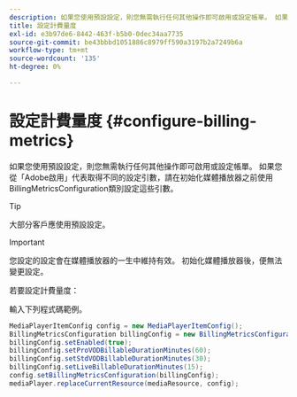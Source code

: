 ```yaml
---
description: 如果您使用預設設定，則您無需執行任何其他操作即可啟用或設定帳單。 如果您從「Adobe啟用」代表取得不同的設定引數，請在初始化媒體播放器之前使用BillingMetricsConfiguration類別設定這些引數。
title: 設定計費量度
exl-id: e3b97de6-8442-463f-b5b0-0dec34aa7735
source-git-commit: be43bbbd1051886c8979ff590a3197b2a7249b6a
workflow-type: tm+mt
source-wordcount: '135'
ht-degree: 0%

---
```


# 設定計費量度 {#configure-billing-metrics}

如果您使用預設設定，則您無需執行任何其他操作即可啟用或設定帳單。 如果您從「Adobe啟用」代表取得不同的設定引數，請在初始化媒體播放器之前使用BillingMetricsConfiguration類別設定這些引數。

>[!TIP]
>
>大部分客戶應使用預設設定。

>[!IMPORTANT]
>
>您設定的設定會在媒體播放器的一生中維持有效。 初始化媒體播放器後，便無法變更設定。

若要設定計費量度：

輸入下列程式碼範例。

```java
MediaPlayerItemConfig config = new MediaPlayerItemConfig(); 
BillingMetricsConfiguration billingConfig = new BillingMetricsConfiguration(); 
billingConfig.setEnabled(true); 
billingConfig.setProVODBillableDurationMinutes(60); 
billingConfig.setStdVODBillableDurationMinutes(30); 
billingConfig.setLiveBillableDurationMinutes(15); 
config.setBillingMetricsConfiguration(billingConfig); 
mediaPlayer.replaceCurrentResource(mediaResource, config);
```
